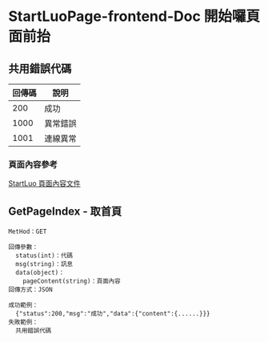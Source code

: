# StartLuoPage-frontend-Doc 開始囉頁面前抬

## 共用錯誤代碼
|回傳碼|說明|
|---|---|
|200|成功|
|1000|異常錯誤|
|1001|連線異常|

### 頁面內容參考
[StartLuo 頁面內容文件](https://github.com/kd20220905/StartLuo_back/blob/main/back.md#startluo)

## GetPageIndex - 取首頁
```
MetHod：GET
```

```
回傳參數：
  status(int)：代碼
  msg(string)：訊息
  data(object)：
    pageContent(string)：頁面內容
回傳方式：JSON
```

```
成功範例：
  {"status":200,"msg":"成功","data":{"content":{......}}}
失敗範例：
  共用錯誤代碼
```
